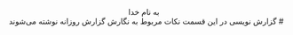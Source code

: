 <div dir=rtl align="center">
به نام خدا
</div>
<div dir="rtl" align="right">
# گزارش نویسی
در این قسمت نکات مربوط به نگارش گزارش روزانه نوشته می‌شوند
</div>